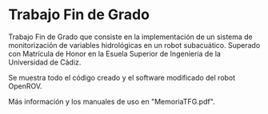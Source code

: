 # Trabajo Fin de Grado
Trabajo Fin de Grado que consiste en la implementación de un sistema de monitorización de variables hidrológicas en un robot subacuático. Superado con Matrícula de Honor en la Esuela Superior de Ingeniería de la Universidad de Cádiz.

Se muestra todo el código creado y el software modificado del robot OpenROV.

Más información y los manuales de uso en "MemoriaTFG.pdf".
